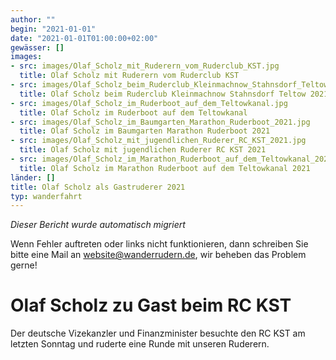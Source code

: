 ```yaml
---
author: ""
begin: "2021-01-01"
date: "2021-01-01T01:00:00+02:00"
gewässer: []
images:
- src: images/Olaf_Scholz_mit_Ruderern_vom_Ruderclub_KST.jpg
  title: Olaf Scholz mit Ruderern vom Ruderclub KST
- src: images/Olaf_Scholz_beim_Ruderclub_Kleinmachnow_Stahnsdorf_Teltow_2021.jpg
  title: Olaf Scholz beim Ruderclub Kleinmachnow Stahnsdorf Teltow 2021
- src: images/Olaf_Scholz_im_Ruderboot_auf_dem_Teltowkanal.jpg
  title: Olaf Scholz im Ruderboot auf dem Teltowkanal
- src: images/Olaf_Scholz_im_Baumgarten_Marathon_Ruderboot_2021.jpg
  title: Olaf Scholz im Baumgarten Marathon Ruderboot 2021
- src: images/Olaf_Scholz_mit_jugendlichen_Ruderer_RC_KST_2021.jpg
  title: Olaf Scholz mit jugendlichen Ruderer RC KST 2021
- src: images/Olaf_Scholz_im_Marathon_Ruderboot_auf_dem_Teltowkanal_2021.jpg
  title: Olaf Scholz im Marathon Ruderboot auf dem Teltowkanal 2021
länder: []
title: Olaf Scholz als Gastruderer 2021
typ: wanderfahrt
---
```



*Dieser Bericht wurde automatisch migriert*

Wenn Fehler auftreten oder links nicht funktionieren, dann schreiben Sie bitte eine Mail an website@wanderrudern.de, wir beheben das Problem gerne!



# Olaf Scholz zu Gast beim RC KST


Der deutsche Vizekanzler und Finanzminister besuchte den RC KST am letzten Sonntag und ruderte eine Runde mit unseren Ruderern.